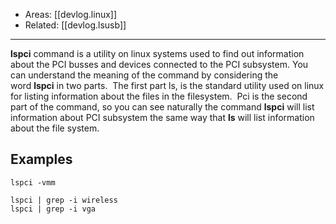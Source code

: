
- Areas: [[devlog.linux]]
- Related: [[devlog.lsusb]]

---

**lspci** command is a utility on linux systems used to find out information about the PCI busses and devices connected to the PCI subsystem. You can understand the meaning of the command by considering the word **lspci** in two parts.  The first part ls, is the standard utility used on linux for listing information about the files in the filesystem.  Pci is the second part of the command, so you can see naturally the command **lspci** will list information about PCI subsystem the same way that **ls** will list information about the file system.

## Examples

```
lspci -vmm
```

```
lspci | grep -i wireless
lspci | grep -i vga
```
